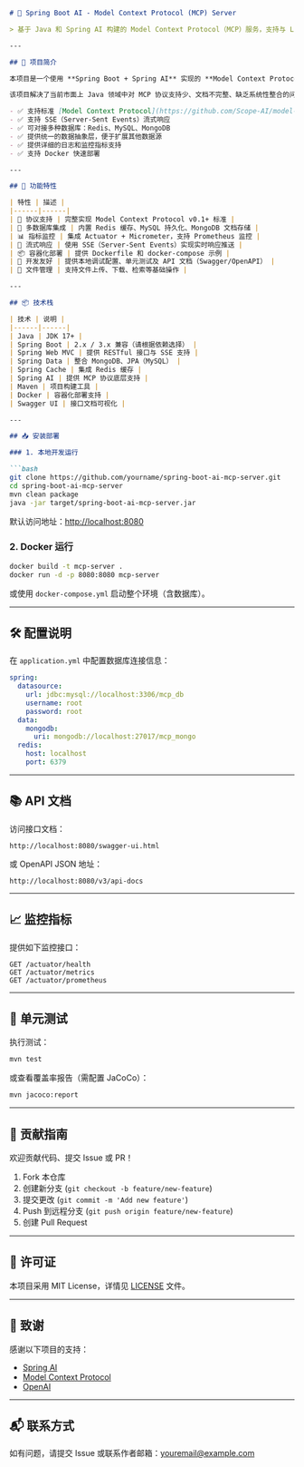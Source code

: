```markdown
# 🧠 Spring Boot AI - Model Context Protocol (MCP) Server

> 基于 Java 和 Spring AI 构建的 Model Context Protocol（MCP）服务，支持与 LLM 工具集成，并整合 Redis、MySQL、MongoDB 等主流数据存储组件。

---

## 📌 项目简介

本项目是一个使用 **Spring Boot + Spring AI** 实现的 **Model Context Protocol (MCP)** 服务端实现，旨在为开发者提供一个可扩展、易部署、功能齐全的本地化模型调用协议服务框架。

该项目解决了当前市面上 Java 领域中对 MCP 协议支持少、文档不完整、缺乏系统性整合的问题，集成了以下核心能力：

- ✅ 支持标准 [Model Context Protocol](https://github.com/Scope-AI/model-context-protocol) 协议通信
- ✅ 支持 SSE（Server-Sent Events）流式响应
- ✅ 可对接多种数据库：Redis、MySQL、MongoDB
- ✅ 提供统一的数据抽象层，便于扩展其他数据源
- ✅ 提供详细的日志和监控指标支持
- ✅ 支持 Docker 快速部署

---

## 🧩 功能特性

| 特性 | 描述 |
|------|------|
| 🔧 协议支持 | 完整实现 Model Context Protocol v0.1+ 标准 |
| 🧱 多数据库集成 | 内置 Redis 缓存、MySQL 持久化、MongoDB 文档存储 |
| 📊 指标监控 | 集成 Actuator + Micrometer，支持 Prometheus 监控 |
| 🚀 流式响应 | 使用 SSE（Server-Sent Events）实现实时响应推送 |
| 📦 容器化部署 | 提供 Dockerfile 和 docker-compose 示例 |
| 🧪 开发友好 | 提供本地调试配置、单元测试及 API 文档（Swagger/OpenAPI） |
| 📁 文件管理 | 支持文件上传、下载、检索等基础操作 |

---

## 📦 技术栈

| 技术 | 说明 |
|------|------|
| Java | JDK 17+ |
| Spring Boot | 2.x / 3.x 兼容（请根据依赖选择） |
| Spring Web MVC | 提供 RESTful 接口与 SSE 支持 |
| Spring Data | 整合 MongoDB、JPA（MySQL） |
| Spring Cache | 集成 Redis 缓存 |
| Spring AI | 提供 MCP 协议底层支持 |
| Maven | 项目构建工具 |
| Docker | 容器化部署支持 |
| Swagger UI | 接口文档可视化 |

---

## 📥 安装部署

### 1. 本地开发运行

```bash
git clone https://github.com/yourname/spring-boot-ai-mcp-server.git
cd spring-boot-ai-mcp-server
mvn clean package
java -jar target/spring-boot-ai-mcp-server.jar
```

默认访问地址：[http://localhost:8080](http://localhost:8080)

### 2. Docker 运行

```bash
docker build -t mcp-server .
docker run -d -p 8080:8080 mcp-server
```

或使用 `docker-compose.yml` 启动整个环境（含数据库）。

---

## 🛠️ 配置说明

在 `application.yml` 中配置数据库连接信息：

```yaml
spring:
  datasource:
    url: jdbc:mysql://localhost:3306/mcp_db
    username: root
    password: root
  data:
    mongodb:
      uri: mongodb://localhost:27017/mcp_mongo
  redis:
    host: localhost
    port: 6379
```

---

## 📚 API 文档

访问接口文档：

```
http://localhost:8080/swagger-ui.html
```

或 OpenAPI JSON 地址：

```
http://localhost:8080/v3/api-docs
```

---

## 📈 监控指标

提供如下监控接口：

```
GET /actuator/health
GET /actuator/metrics
GET /actuator/prometheus
```

---

## 🧪 单元测试

执行测试：

```bash
mvn test
```

或查看覆盖率报告（需配置 JaCoCo）：

```bash
mvn jacoco:report
```

---

## 🤝 贡献指南

欢迎贡献代码、提交 Issue 或 PR！

1. Fork 本仓库
2. 创建新分支 (`git checkout -b feature/new-feature`)
3. 提交更改 (`git commit -m 'Add new feature'`)
4. Push 到远程分支 (`git push origin feature/new-feature`)
5. 创建 Pull Request

---

## 📜 许可证

本项目采用 MIT License，详情见 [LICENSE](LICENSE) 文件。

---

## 📣 致谢

感谢以下项目的支持：

- [Spring AI](https://github.com/spring-projects/spring-ai)
- [Model Context Protocol](https://github.com/Scope-AI/model-context-protocol)
- [OpenAI](https://openai.com)

---

## 📬 联系方式

如有问题，请提交 Issue 或联系作者邮箱：youremail@example.com
```
